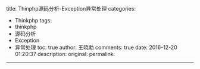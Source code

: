 title: Thinphp源码分析-Exception异常处理
categories:
  - Thinkphp
tags:
  - thinkphp
  - 源码分析
  - Exception
  - 异常处理
toc: true
author: 王晓勃
comments: true
date: 2016-12-20 01:20:37
description:
original:
permalink:
---

<!-- more -->
